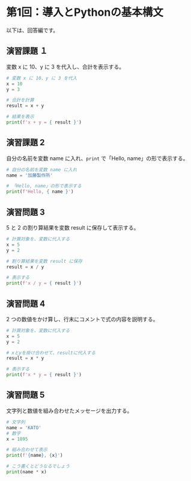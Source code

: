 # 第1回：導入とPythonの基本構文

以下は、回答編です。

## 演習課題 １

変数 x に 10、y に 3 を代入し、合計を表示する。

```python
# 変数 x に 10、y に 3 を代入
x = 10
y = 3

# 合計を計算
result = x + y

# 結果を表示
print(f'x + y = { result }')
```

## 演習課題 2

自分の名前を変数 name に入れ、`print` で「Hello, name」の形で表示する。

```python
# 自分の名前を変数 name に入れ
name = '加藤製作所'

# 「Hello, name」の形で表示する
print(f'Hello, { name }')
```

## 演習問題 3

5 と 2 の割り算結果を変数 result に保存して表示する。

```python
# 計算対象を、変数に代入する
x = 5
y = 2

# 割り算結果を変数 result に保存
result = x / y

# 表示する
print(f'x / y = { result }')
```

## 演習問題 4

2 つの数値をかけ算し、行末にコメントで式の内容を説明する。

```python
# 計算対象を、変数に代入する
x = 5
y = 2

# xとyを掛け合わせて、resultに代入する
result = x * y

# 表示する
print(f'x * y = { result }')
```

## 演習問題 5

文字列と数値を組み合わせたメッセージを出力する。

```python
# 文字列
name = 'KATO'
# 数字
x = 1895

# 組み合わせて表示
print(f'{name}, {x}')

# こう書くとどうなるでしょう
print(name * x)
```
